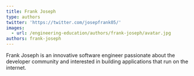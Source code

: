 ```yaml
---
title: Frank Joseph
type: authors
twitter: 'https://twitter.com/josepfrank05/'
images:
  - url: /engineering-education/authors/frank-joseph/avatar.jpg
authors: frank-joseph
---
```

Frank Joseph is an innovative software engineer passionate about the developer community and interested in building applications that run on the internet.
